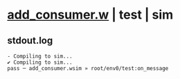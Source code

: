 # [add_consumer.w](../../../../examples/tests/valid/add_consumer.w) | test | sim

## stdout.log
```log
- Compiling to sim...
✔ Compiling to sim...
pass ─ add_consumer.wsim » root/env0/test:on_message
```

